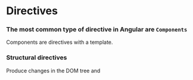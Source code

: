 # Directives

### The most common type of directive in Angular are `Components`
Components are directives with a template.

### Structural directives
Produce changes in the DOM tree and 
